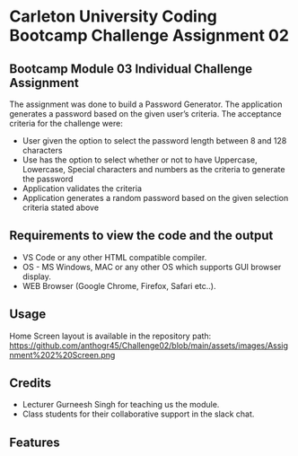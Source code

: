 # Carleton University Coding Bootcamp Challenge Assignment 02

## Bootcamp Module 03 Individual Challenge Assignment 

The assignment was done to build a Password Generator. The application generates a password based on the given user’s criteria. The acceptance criteria for the challenge were:
- User given the option to select the password length between 8 and 128 characters
- Use has the option to select whether or not to have Uppercase, Lowercase, Special characters and numbers as the criteria to generate the password
- Application validates the criteria
- Application generates a random password based on the given selection criteria stated above

## Requirements to view the code and the output

- VS Code or any other HTML compatible compiler.
- OS - MS Windows, MAC or any other OS which supports GUI browser display.
- WEB Browser (Google Chrome, Firefox, Safari etc..).

## Usage

Home Screen layout is available in the repository path: 
https://github.com/anthogr45/Challenge02/blob/main/assets/images/Assignment%202%20Screen.png

## Credits

- Lecturer Gurneesh Singh for teaching us the module.
- Class students for their collaborative support in the slack chat.


## Features

